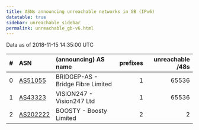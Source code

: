 ```yaml
---
title: ASNs announcing unreachable networks in GB (IPv6)
datatable: true
sidebar: unreachable_sidebar
permalink: unreachable_gb-v6.html
---
```


Data as of 2018-11-15 14:35:00 UTC


<div class="datatable-begin"></div>

|   # | ASN                                      | (announcing) AS name              |   prefixes |   unreachable /48s |
|----:|:-----------------------------------------|:----------------------------------|-----------:|-------------------:|
|   0 | [AS51055](unreachable_AS51055-v6.html)   | BRIDGEP-AS - Bridge Fibre Limited |          1 |              65536 |
|   1 | [AS43323](unreachable_AS43323-v6.html)   | VISION247 - Vision247 Ltd         |          1 |              65536 |
|   2 | [AS202222](unreachable_AS202222-v6.html) | BOOSTY - Boosty Limited           |          2 |                  2 |

<div class="datatable-end"></div>